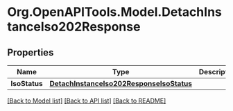# Org.OpenAPITools.Model.DetachInstanceIso202Response

## Properties

Name | Type | Description | Notes
------------ | ------------- | ------------- | -------------
**IsoStatus** | [**DetachInstanceIso202ResponseIsoStatus**](DetachInstanceIso202ResponseIsoStatus.md) |  | [optional] 

[[Back to Model list]](../README.md#documentation-for-models) [[Back to API list]](../README.md#documentation-for-api-endpoints) [[Back to README]](../README.md)

